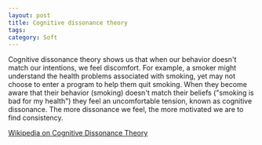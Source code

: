 ```yaml
---
layout: post
title: Cognitive dissonance theory
tags: 
category: Soft
---
```


Cognitive dissonance theory shows us that when our behavior doesn't match our intentions, we feel discomfort.  For example, a smoker might understand the health problems associated with smoking, yet may not choose to enter a program to help them quit smoking.  When they become aware that their behavior (smoking) doesn't match their beliefs ("smoking is bad for my health") they feel an uncomfortable tension, known as cognitive dissonance.  The more dissonance we feel, the more motivated we are to find consistency.  

[Wikipedia on Cognitive Dissonance Theory](https://en.wikipedia.org/wiki/Cognitive_dissonance)  
